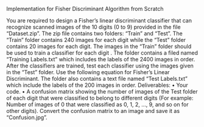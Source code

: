 Implementation for Fisher Discriminant Algorithm from Scratch

You are required to design a Fisher’s linear discriminant classifier that can recognize scanned
images of the 10 digits (0 to 9) provided in the file “Dataset.zip”. The zip file
contains two folders: “Train” and “Test”. The “Train” folder contains 240 images for each
digit while the “Test” folder contains 20 images for each digit. The images in the “Train”
folder should be used to train a classifier for each digit . The folder contains a filed named “Training Labels.txt” which
includes the labels of the 2400 images in order. After the classifiers are trained, test each
classifier using the images given in the “Test” folder. Use the following equation for Fisher’s
Linear Discriminant. The folder also contains a text file named “Test
Labels.txt” which include the labels of the 200 images in order.
Deliverables:
• Your code.
• A confusion matrix showing the number of images of the Test folder of each digit
that were classified to belong to different digits (For example: Number of images of 0
that were classified as 0, 1, 2, …, 9, and so on for other digits). Convert the
confusion matrix to an image and save it as “Confusion.jpg”.
